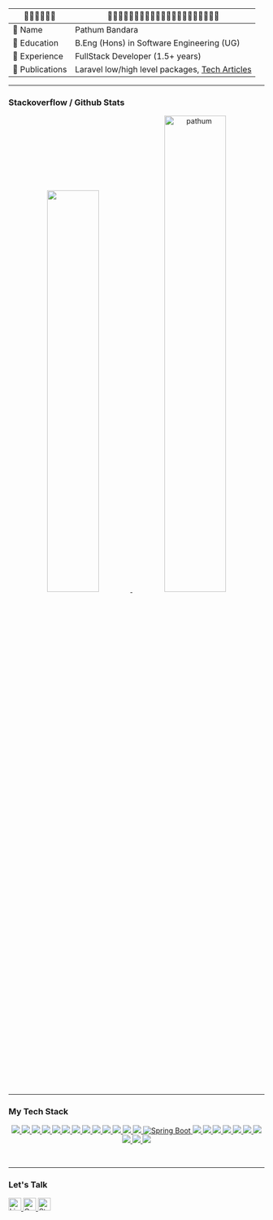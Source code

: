 
| 🔹🔹🔹🔹🔹🔹 | 🔹🔹🔹🔹🔹🔹🔹🔹🔹🔹🔹🔹🔹🔹🔹🔹🔹🔹🔹🔹🔹  |
| ----------- | -------------------------------- |
| 📍 Name   | Pathum Bandara |
| 📍 Education   | B.Eng (Hons) in Software Engineering (UG) |
| 📍 Experience  | FullStack Developer (1.5+ years) |
| 📍 Publications | Laravel low/high level packages, [Tech Articles](https://medium.com/@pathumb) |

<hr/>

### Stackoverflow / Github Stats
<p align="center">
<a href="#">
  <a href="https://stackoverflow.com/users/16347043/pathum-bandara" target="_blank"><img width="45%" src="https://readme-components.vercel.app/api?component=stackoverflow&stackoverflowid=16347043&textfill=black&fill=linear-gradient%2862deg%2C%20%238EC5FC%200%25%2C%20%23E0C3FC%20100%25%29%3B%0A"> </a>
  <img width="49%" src="https://github-readme-streak-stats.herokuapp.com/?user=pathumB&theme=tokyonight" alt="pathum" />
</a>
</p>

<hr/>

### My Tech Stack

<p align="center">  

<!-- font end -->
<a href="#">
  <img src="https://readme-components.vercel.app/api?component=logo&fill=black&logo=react&animation=spin&svgfill=15d8fe">  
</a>
<a href="#">
  <img src="https://readme-components.vercel.app/api?component=logo&fill=black&logo=angular&svgfill=DD0031">  
</a>
<a href="#">
  <img src="https://readme-components.vercel.app/api?component=logo&fill=black&logo=vue.js&svgfill=4FC08D">
</a>
<a href="#">
  <img src="https://readme-components.vercel.app/api?component=logo&fill=black&logo=ionic&svgfill=3880FF">
</a>
<a href="#">
  <img  src="https://readme-components.vercel.app/api?component=logo&fill=black&logo=typescript&svgfill=2d79c7">
</a>
<a href="#">
  <img src="https://readme-components.vercel.app/api?component=logo&fill=black&logo=jquery&svgfill=0769AD">
</a>
<a href="#">
  <img  src="https://readme-components.vercel.app/api?component=logo&fill=black&logo=javascript&svgfill=f6df1c">
</a>
<a href="#">
  <img src="https://readme-components.vercel.app/api?component=logo&fill=black&logo=html5&svgfill=E34F26">
</a>
<a href="#">
  <img  src="https://readme-components.vercel.app/api?component=logo&fill=black&logo=CSS3&svgfill=028dd1">
</a>
<a href="#">
  <img  src="https://readme-components.vercel.app/api?component=logo&fill=black&logo=sass&svgfill=cd6799">
</a>

<!-- back end -->
<a href="#">
  <img src="https://readme-components.vercel.app/api?component=logo&fill=black&logo=mongodb&svgfill=47A248">
</a>
<a href="#">
  <img src="https://readme-components.vercel.app/api?component=logo&fill=black&logo=mysql&svgfill=3498db">
</a>
<a href="#">
  <img src="https://readme-components.vercel.app/api?component=logo&fill=black&logo=firebase&svgfill=FFCA28">
</a>
<!-- springboot -->
<a href="#">
  <img src="https://readme-components.vercel.app/api?component=logo&fill=black&logo=spring&svgfill=6DB33F" alt="Spring Boot" />  
</a>

<a href="#">
  <img src="https://readme-components.vercel.app/api?component=logo&fill=black&logo=laravel&svgfill=FF2D20">
</a>
<a href="#">
  <img src="https://readme-components.vercel.app/api?component=logo&fill=black&logo=php&svgfill=777BB4">
</a>
<a href="#">
  <img src="https://readme-components.vercel.app/api?component=logo&fill=black&logo=java&svgfill=FF5722">
</a>

<!-- other end -->
<a href="#">
  <img src="https://readme-components.vercel.app/api?component=logo&fill=black&logo=git&svgfill=F05032">
</a>
<a href="#">
  <img  src="https://readme-components.vercel.app/api?component=logo&fill=black&logo=github">
</a>
<a href="#">
  <img src="https://readme-components.vercel.app/api?component=logo&fill=black&logo=gitlab&svgfill=FCA121">
</a>
<a href="#">
  <img src="https://readme-components.vercel.app/api?component=logo&fill=black&logo=bitbucket&svgfill=0052CC">
</a>
<a href="#">
  <img src="https://readme-components.vercel.app/api?component=logo&fill=black&logo=docker&svgfill=2496ED">
</a>
<a href="#">
  <img src="https://readme-components.vercel.app/api?component=logo&fill=black&logo=linux&svgfill=FCC624">
</a>
<a href="#">
  <img src="https://readme-components.vercel.app/api?component=logo&fill=black&logo=amazonaws&svgfill=FF9900">
</a>
</p>

<br/> 
<hr/>


### Let's Talk
  <div align="left">
<a href="https://www.linkedin.com/in/pathum-bandara-853892210/" target="_blank">
  <img src="https://img.shields.io/static/v1?label=|&message=LINKED-IN&color=ff69b4&style=plastic&logo=linkedin&logo-color=white" height="25" alt="LinkedIn logo" />
</a>
<a href="mailto:pathumbandarame@gmail.com" target="_blank">
  <img src="https://img.shields.io/static/v1?label=|&message=EMAIL&color=00ff00&style=plastic&logo=gmail&logo-color=white" height="25" alt="Gmail logo" />
</a>
<a href="https://stackoverflow.com/users/16347043/pathum-bandara" target="_blank">
  <img src="https://img.shields.io/static/v1?label=|&message=STACKOVERFLOW&color=ff5733&style=plastic&logo=stackoverflow&logo-color=white" height="25" alt="Stack Overflow logo" />
</a>


<!-- 
  <a href="https://www.linkedin.com/in/pathum-bandara-853892210/" target="_blank">
    <img src="https://raw.githubusercontent.com/maurodesouza/profile-readme-generator/master/src/assets/icons/social/linkedin/default.svg" width="32" height="20" alt="linkedin logo"  />
  </a>
  <a href="mailto:pathumbandarame@gmail.com" target="_blank">
    <img src="https://raw.githubusercontent.com/maurodesouza/profile-readme-generator/master/src/assets/icons/social/gmail/default.svg" width="32" height="20" alt="gmail logo"  />
  </a>
  <a href="https://stackoverflow.com/users/16347043/pathum-bandara" target="_blank">
    <img src="https://raw.githubusercontent.com/maurodesouza/profile-readme-generator/master/src/assets/icons/social/stackoverflow/default.svg" width="30" height="20" alt="stackoverflow logo"  />
  </a>
    -->
</div>
